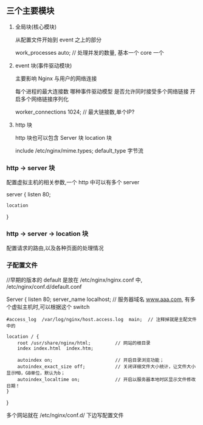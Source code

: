 
## 三个主要模块

1. 全局块(核心模块)
    
    从配置文件开始到 event 之上的部分

    work_processes  auto;                  // 处理并发的数量, 基本一个 core 一个


2. event 块(事件驱动模块)

    主要影响 Nginx 与用户的网络连接

    每个进程的最大连接数
    哪种事件驱动模型
    是否允许同时接受多个网络链接
    开启多个网络链接序列化

    worker_connections 1024;                // 最大链接数,单个IP?




3. http 块

    http 块也可以包含 Server 块 location 块

    include /etc/nginx/mime.types;
    default_type    字节流



### http -> server 块

配置虚拟主机的相关参数,一个 http 中可以有多个 server

server {
    listen  80;
    
    location 
}

### http -> server -> location 块

配置请求的路由,以及各种页面的处理情况




### 子配置文件

//早期的版本的 default 是放在 /etc/nginx/nginx.conf 中, 
/etc/nginx/conf.d/default.conf 


Server {
    listen 80;
    server_name localhost;      // 服务器域名 www.aaa.com, 有多个虚拟主机时,可以根据这个 switch

    #access_log  /var/log/nginx/host.access.log  main;  // 注释掉就是主配文件中的

    location / {
        root /usr/share/nginx/html;         // 网站的根目录
        index index.html  index.htm;

        autoindex on;                       // 开启目录浏览功能；
        autoindex_exact_size off;           // 关闭详细文件大小统计，让文件大小显示MB，GB单位，默认为b；
        autoindex_localtime on;             // 开启以服务器本地时区显示文件修改日期！
    }
}

多个网站就在 /etc/nginx/conf.d/ 下边写配置文件
